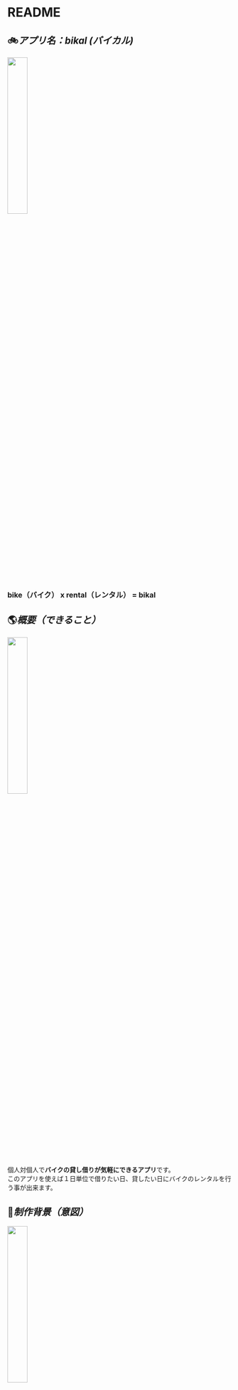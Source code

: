 # README
## :bike:*アプリ名：bikal (バイカル)*
<img src = "https://birdstory.net/bswp/wp-content/uploads/2020/08/200819illust.png" width = "30%">

### bike（バイク） x rental（レンタル） = **bikal**
## :earth_americas:*概要（できること）*
<img src = "https://young-machine.com/wp-content/uploads/2018/05/001-16.jpg" width = "30%">  

個人対個人で**バイクの貸し借りが気軽にできるアプリ**です。  
このアプリを使えば１日単位で借りたい日、貸したい日にバイクのレンタルを行う事が出来ます。

## :seedling:*制作背景（意図）*
<img src = "https://img.kb-cdn.com/imgviewer/NVpIM2ptOHhYRzVmUk5rM1NrNlFxYVV6enV4aGk2UFRJMmxPckdDUUVNWjFmMTVtMUNDdkdZcm9saS9IQ0xJV0YrYXgrQzFQdDJBT0drUXViTlAwQ1JNOVlXU21hK1FHQ1hSeXljWDVobm1tU0xTYStzeVBIeGxERXlpTVdvR2hNbU9IQ1NuSlhEVUloaEk1NFEzTEJKVGZWTExoeXRuT282RnRTcFVsNUZkYkxKZW5ZRjdPRUg2RnhtdVRwUjZMOStOTks0aDByblZzSVBWVG83ZzNNRlgrdnlINDY0Z2psbWc5NUFhay9uVVFhdzdmZCtSSlR3S0kyWHZWWC9DVQ==" width = "30%">  

このアプリを思い付いた**きっかけ**としては、私が以前にバイクの購入を検討した際に買ってもバイクを置くスペースが無いという事から始まりました。  
**所有は出来ないけどバイクには乗りたい！という人**は私の他にも一定数存在すると考えた時に浮かんだ手段が**レンタル**でした。  
レンタルであれば空いた時間に乗る事が出来て、終わったら返却すればいい。しかも、その都度好きな車種に乗ることが出来るというメリットがあります。  
しかし、借りられる店舗が近くにない。借りに行くのに電車で行くのは面倒。そもそもレンタル店舗が少ない。  
など同時にデメリットも浮かびました。  
そこで、**貸主が店舗では無く個人**であれば、且つ住所での検索や乗りたい車種の絞り込みが出来れば、このような課題をクリアできるのではないかと考えました。実際にバイクを売らずに所有している人にヒアリングを行ったところ、売るまででは無いがたまにしか乗らなかったり休みの日しか乗らないという人がほとんどでした。  
なぜなら、バイクの免許を取る動機や所有する目的の大多数がツーリングでの気分転換や趣味趣向であることからです。  
そして、その使わない期間に有効活用が出来たら借主貸主の需要と供給が結ばれる。このようなターゲット（ペルソナ）を繋ぐツールがあればという考えから当アプリの作成に踏み切りました。

## :books:*実装予定の内容*
<img src = "https://t.pimg.jp/024/026/651/1/24026651.jpg" width = "30%">  

- 会員登録（借主、貸主）
- レンタルバイク登録、１日レンタル金額設定（貸主）
- １日レンタル手続き（貸出フォームから借主貸主でメッセージのやりとり）
- 住所からレンタルバイク検索
- 車種からレンタルバイク検索
- レンタルバイクをトップページにて一覧を見れる機能
- メッセージ受信時にメールで知らせてくれる機能
## *DB設計*

## users テーブル

|Column            |Type       |Options      |
| email            |string     | null: false |
| password         |string     | null: false |
| nickname         |string     | null: false |
| postal_code      |string    | null: false |
| prefectures_id   |integer   | null: false |
| municipality     |string    | null: false |
| address          |string    | null: false |

### Association
has_many :bikes
has_many :messages
has_many :rooms, through: :room_users
has_many :room_users

## bikes テーブル

|Column         |Type        |Options                        |
| name          | string     | null: false                   |
| size          | integer    | null: false                   |
| category_id   | integer    | null: false                   |
| user          | references | null: false, foreign_key: true|

### Association
belongs_to :users
has_many :rooms

## messages テーブル

|Column        |Type        |Options                         |
| room_id      | references | null: false, foreign_key: true |
| message      | text       | null: false                    |
| user_id      | references | null: false, foreign_key: true |

### Association
belongs_to :users
belongs_to :rooms

## rooms テーブル

|Column       |Type        |Options                         |
| user_id     | references | null: false, foreign_key: true |
| bike_id     | references | null: false, foreign_key: true |

### Association
has_many :messages
has_many :users, through: :room_users
has_many :room_users
belongs_to :bikes

## room_users テーブル

|Column      |Type        |Options                         |
| user_id    | references | null: false, foreign_key: true |
| room_id    | references | null: false, foreign_key: true |

### Association
belongs_to :users
belongs_to :rooms